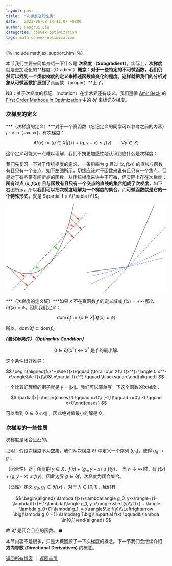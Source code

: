 ```yaml
---
layout: post
title:  "次梯度及其性质"
date:   2022-06-08 14:11:07 +0800
author: Fangrui Liu
categories: convex-optimization
tags: math convex-optimization
---
```


{% include mathjax_support.html %}

本节我们主要来简单介绍一下什么是 **次梯度 （Subgradient）**。实际上，**次梯度** 就是更加泛化的**梯度（Gradient）**概念：对于一些特定的不可微函数，我们仍然可以找到一个类似梯度的定义来描述函数值变化的程度。这样就把我们的分析对象从可微函数扩展到了**真函数 （proper）**上了。

<!--more-->

NB：关于次梯度的标记 （notation）在学术界还有歧义。我们遵循 [Amir Beck](https://scholar.google.com.hk/citations?hl=en&user=KMpBQcIAAAAJ) 的 [First Order Methods in Optimization](http://archive.siam.org/books/mo25/) 中的 $\partial f$ 来标记次梯度。

### 次梯度的定义

***（次梯度的定义）***对于一个真函数（忘记定义的同学可以参考之前的内容）$f:x\to(-\infty,\infty]$，有次梯度：

$$
\partial f(x):=\{g\in X|f(x)+ \langle g,y-x\rangle\le f(y)\qquad \forall y\in X\}
$$

这个定义可能又一点难以理解，我们不妨更加感性地认识到底什么是次梯度：

我们先复习一下对于传统梯度的定义，一条斜率为 $g$ 且过 $\big(x,f(x)\big)$ 的直线与函数有且只有一个交点。如下左图所示，切线应该对于函数来说有且只有一个焦点。但是对于有些带有间断点的函数，从传统梯度来讲并不可微，但实际上存在次梯度：**所有过点 $\big(x,f(x)\big)$ 且与函数有且只有一个交点的直线的集合组成了次梯度**，如下右图所示。所以**我们可以把次梯度理解为一个梯度的集合**，而**可微函数就是它的一个特殊形式**，就是 $\partial f = \\{\nabla f\\}$。

![](imgs/subdiff.png)

***（次梯度的定义域）***如果 $x$ 不在真函数 $f$ 的定义域或 $f(x) = +\infty$ 那么 $\partial f(x) = \phi$。因此我们定义：

$$
\operatorname{dom}\partial f:=\{x\in X | \partial f(x)\ne\phi\}
$$

所以，$\operatorname{dom}\partial f\subseteq \operatorname{dom}f$。

***(最优解条件）（Optimality Condition）***

$$
0\in\partial f(x^*) \Leftrightarrow \text{$x^*$ 是 $f$ 的最小解.}
$$

这个条件很好推导：

$$
\begin{aligned}f(x^*)&\le f(x)\qquad (\forall x\in X)\\ f(x^*)+\langle 0,x^*-x\rangle&\le f(x)\\0&\in\partial f(x^*) \qquad \blacksquare\end{aligned}
$$

一个比较好理解的例子就是 $y=\|x\|$。我们可以简单写一下这个函数的次梯度：

$$
\partial|x|=\begin{cases} 1 \qquad x>0\\ [-1,1]\qquad x=0\\ -1 \qquad x<0\end{cases}
$$

可以看到 $0\in\partial \|x\|$ ，因此绝对值最小的解是 0。

### 次梯度的一些性质

次梯度是闭合且凸的。

证明：假设次梯度不为空集，我们从次梯度 $\partial f$ 中定义一个序列 $(g_n)$，使得 $g_n\to g$ 。

（闭合性）对于所有的 $y\in X$，$f(x)+\langle g_n, y-x\rangle\le f(y)$ 。 当 $n\to\infty$ 时，有 $f(x)+\langle g, y-x\rangle\le f(y)$。因此边界 $g\in\partial f$，次梯度为闭合集合。

（凸性）定义 $g_0,g_1 \in \partial f(x)$ ，对于 $\lambda \in [0,1]$，我们有

$$
\begin{aligned} \lambda f(x)+\lambda\langle g_0, y-x\rangle+(1-\lambda)f(x)+(1-\lambda)\langle g_1, y-x\rangle &\le f(y)\\ f(x) + \langle \lambda g_0+(1-\lambda)g_1, y-x\rangle&\le f(y)\\\Leftrightarrow \big(\lambda g_0 +(1-\lambda)g_1\big)\in\partial f(x) \qquad& \lambda \in[0,1]\end{aligned}
$$

故 $\partial f$ 是闭合且凸的函数。 $\blacksquare$

本节内容不是很多，只是大概回顾了一下次梯度的概念。下一节我们会继续介绍 **方向导数 (Directional Derivatives)** 的概念。

[返回所有博客](/blog.html) ｜ [返回首页](/)